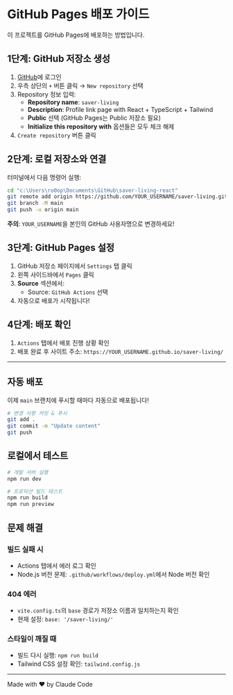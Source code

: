 # GitHub Pages 배포 가이드

이 프로젝트를 GitHub Pages에 배포하는 방법입니다.

## 1단계: GitHub 저장소 생성

1. [GitHub](https://github.com)에 로그인
2. 우측 상단의 `+` 버튼 클릭 → `New repository` 선택
3. Repository 정보 입력:
   - **Repository name**: `saver-living`
   - **Description**: Profile link page with React + TypeScript + Tailwind
   - **Public** 선택 (GitHub Pages는 Public 저장소 필요)
   - **Initialize this repository with** 옵션들은 모두 체크 해제
4. `Create repository` 버튼 클릭

## 2단계: 로컬 저장소와 연결

터미널에서 다음 명령어 실행:

```bash
cd "c:\Users\ro0op\Documents\GitHub\saver-living-react"
git remote add origin https://github.com/YOUR_USERNAME/saver-living.git
git branch -M main
git push -u origin main
```

**주의**: `YOUR_USERNAME`을 본인의 GitHub 사용자명으로 변경하세요!

## 3단계: GitHub Pages 설정

1. GitHub 저장소 페이지에서 `Settings` 탭 클릭
2. 왼쪽 사이드바에서 `Pages` 클릭
3. **Source** 섹션에서:
   - Source: `GitHub Actions` 선택
4. 자동으로 배포가 시작됩니다!

## 4단계: 배포 확인

1. `Actions` 탭에서 배포 진행 상황 확인
2. 배포 완료 후 사이트 주소: `https://YOUR_USERNAME.github.io/saver-living/`

---

## 자동 배포

이제 `main` 브랜치에 푸시할 때마다 자동으로 배포됩니다!

```bash
# 변경 사항 커밋 & 푸시
git add .
git commit -m "Update content"
git push
```

## 로컬에서 테스트

```bash
# 개발 서버 실행
npm run dev

# 프로덕션 빌드 테스트
npm run build
npm run preview
```

## 문제 해결

### 빌드 실패 시
- Actions 탭에서 에러 로그 확인
- Node.js 버전 문제: `.github/workflows/deploy.yml`에서 Node 버전 확인

### 404 에러
- `vite.config.ts`의 `base` 경로가 저장소 이름과 일치하는지 확인
- 현재 설정: `base: '/saver-living/'`

### 스타일이 깨질 때
- 빌드 다시 실행: `npm run build`
- Tailwind CSS 설정 확인: `tailwind.config.js`

---

Made with ❤️ by Claude Code
